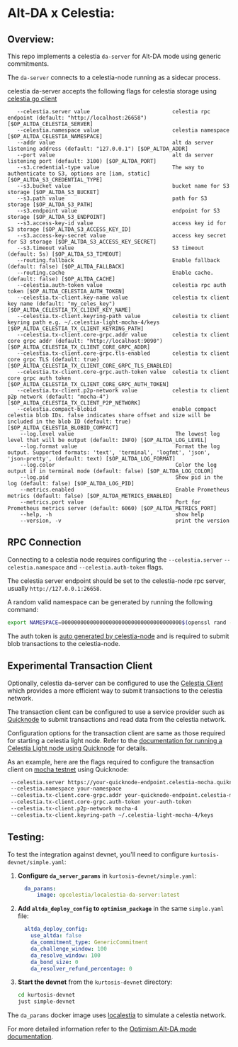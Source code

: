 # Alt-DA x Celestia:

## Overview:

This repo implements a celestia `da-server` for Alt-DA mode using generic
commitments.

The `da-server` connects to a celestia-node running as a sidecar process.

celestia da-server accepts the following flags for celestia storage using
[celestia go client](https://docs.celestia.org/how-to-guides/client/go#create-main-go)

````
   --celestia.server value                          celestia rpc endpoint (default: "http://localhost:26658") [$OP_ALTDA_CELESTIA_SERVER]
   --celestia.namespace value                       celestia namespace [$OP_ALTDA_CELESTIA_NAMESPACE]
   --addr value                                     alt da server listening address (default: "127.0.0.1") [$OP_ALTDA_ADDR]
   --port value                                     alt da server listening port (default: 3100) [$OP_ALTDA_PORT]
   --s3.credential-type value                       The way to authenticate to S3, options are [iam, static] [$OP_ALTDA_S3_CREDENTIAL_TYPE]
   --s3.bucket value                                bucket name for S3 storage [$OP_ALTDA_S3_BUCKET]
   --s3.path value                                  path for S3 storage [$OP_ALTDA_S3_PATH]
   --s3.endpoint value                              endpoint for S3 storage [$OP_ALTDA_S3_ENDPOINT]
   --s3.access-key-id value                         access key id for S3 storage [$OP_ALTDA_S3_ACCESS_KEY_ID]
   --s3.access-key-secret value                     access key secret for S3 storage [$OP_ALTDA_S3_ACCESS_KEY_SECRET]
   --s3.timeout value                               S3 timeout (default: 5s) [$OP_ALTDA_S3_TIMEOUT]
   --routing.fallback                               Enable fallback (default: false) [$OP_ALTDA_FALLBACK]
   --routing.cache                                  Enable cache. (default: false) [$OP_ALTDA_CACHE]
   --celestia.auth-token value                      celestia rpc auth token [$OP_ALTDA_CELESTIA_AUTH_TOKEN]
   --celestia.tx-client.key-name value              celestia tx client key name (default: "my_celes_key") [$OP_ALTDA_CELESTIA_TX_CLIENT_KEY_NAME]
   --celestia.tx-client.keyring-path value          celestia tx client keyring path e.g. ~/.celestia-light-mocha-4/keys [$OP_ALTDA_CELESTIA_TX_CLIENT_KEYRING_PATH]
   --celestia.tx-client.core-grpc.addr value        celestia tx client core grpc addr (default: "http://localhost:9090") [$OP_ALTDA_CELESTIA_TX_CLIENT_CORE_GRPC_ADDR]
   --celestia.tx-client.core-grpc.tls-enabled       celestia tx client core grpc TLS (default: true) [$OP_ALTDA_CELESTIA_TX_CLIENT_CORE_GRPC_TLS_ENABLED]
   --celestia.tx-client.core-grpc.auth-token value  celestia tx client core grpc auth token [$OP_ALTDA_CELESTIA_TX_CLIENT_CORE_GRPC_AUTH_TOKEN]
   --celestia.tx-client.p2p-network value           celestia tx client p2p network (default: "mocha-4") [$OP_ALTDA_CELESTIA_TX_CLIENT_P2P_NETWORK]
   --celestia.compact-blobid                        enable compact celestia blob IDs. false indicates share offset and size will be included in the blob ID (default: true) [$OP_ALTDA_CELESTIA_BLOBID_COMPACT]
    --log.level value                                The lowest log level that will be output (default: INFO) [$OP_ALTDA_LOG_LEVEL]
    --log.format value                               Format the log output. Supported formats: 'text', 'terminal', 'logfmt', 'json', 'json-pretty', (default: text) [$OP_ALTDA_LOG_FORMAT]
    --log.color                                      Color the log output if in terminal mode (default: false) [$OP_ALTDA_LOG_COLOR]
    --log.pid                                        Show pid in the log (default: false) [$OP_ALTDA_LOG_PID]
    --metrics.enabled                                Enable Prometheus metrics (default: false) [$OP_ALTDA_METRICS_ENABLED]
    --metrics.port value                             Port for Prometheus metrics server (default: 6060) [$OP_ALTDA_METRICS_PORT]
    --help, -h                                       show help
    --version, -v                                    print the version
````

## RPC Connection

Connecting to a celestia node requires configuring the `--celestia.server`
`--celestia.namespace` and `--celestia.auth-token` flags.

The celestia server endpoint should be set to the celestia-node rpc server,
usually `http://127.0.0.1:26658`.

A random valid namespace can be generated by running the following command:

```sh
export NAMESPACE=00000000000000000000000000000000000000$(openssl rand -hex 10)
```

The auth token is [auto generated by
celestia-node](https://docs.celestia.org/developers/node-tutorial#auth-token)
and is required to submit blob transactions to the celestia-node.

## Experimental Transaction Client

Optionally, celestia da-server can be configured to use the [Celestia
Client](https://github.com/celestiaorg/celestia-node/tree/main/api/client)
which provides a more efficient way to submit transactions to the celestia
network.

The transaction client can be configured to use a service provider such as
[Quicknode](https://www.quicknode.com/docs/celestia) to submit transactions and
read data from the celestia network.

Configuration options for the transaction client are same as those required for
starting a celestia light node. Refer to the [documentation for running
a Celestia Light node using
Quicknode](https://www.quicknode.com/guides/infrastructure/node-setup/run-a-celestia-light-node#starting-your-light-node)
for details.

As an example, here are the flags required to configure the transaction client
on [mocha testnet](https://docs.celestia.org/how-to-guides/mocha-testnet) using
Quicknode:

```sh
 --celestia.server https://your-quicknode-endpoint.celestia-mocha.quiknode.pro/your-auth-token
 --celestia.namespace your-namespace
 --celestia.tx-client.core-grpc.addr your-quicknode-endpoint.celestia-mocha.quiknode.pro:9090
 --celestia.tx-client.core-grpc.auth-token your-auth-token
 --celestia.tx-client.p2p-network mocha-4
 --celestia.tx-client.keyring-path ~/.celestia-light-mocha-4/keys
 ```

## Testing:

To test the integration against devnet, you'll need to configure `kurtosis-devnet/simple.yaml`:

1.  **Configure `da_server_params`** in `kurtosis-devnet/simple.yaml`:

    ```yaml
      da_params:
          image: opcelestia/localestia-da-server:latest
    ```

2.  **Add `altda_deploy_config` to `optimism_package`** in the same `simple.yaml` file:

    ```yaml
      altda_deploy_config:
        use_altda: false
        da_commitment_type: GenericCommitment
        da_challenge_window: 100
        da_resolve_window: 100
        da_bond_size: 0
        da_resolver_refund_percentage: 0
    ```

3.  **Start the devnet** from the `kurtosis-devnet` directory:

    ```sh
    cd kurtosis-devnet
    just simple-devnet
    ```

The `da_params` docker image uses [localestia](https://github.com/celestiaorg/localestia) to simulate a celestia network.

For more detailed information refer to the [Optimism Alt-DA mode documentation](https://docs.optimism.io/operators/chain-operators/features/alt-da-mode).
